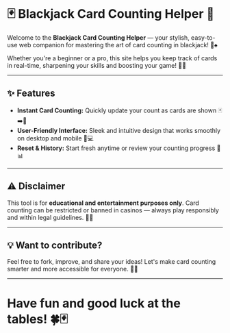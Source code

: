 # 🃏 Blackjack Card Counting Helper 🚀

Welcome to the **Blackjack Card Counting Helper** — your stylish, easy-to-use web companion for mastering the art of card counting in blackjack! 🎲♠️  

Whether you're a beginner or a pro, this site helps you keep track of cards in real-time, sharpening your skills and boosting your game! 💪🎯

---

## ✨ Features

- **Instant Card Counting:** Quickly update your count as cards are shown 🃏➡️🧮  
- **User-Friendly Interface:** Sleek and intuitive design that works smoothly on desktop and mobile 📱💻  
- **Reset & History:** Start fresh anytime or review your counting progress 🔄📊

---

## ⚠️ Disclaimer

This tool is for **educational and entertainment purposes only**. Card counting can be restricted or banned in casinos — always play responsibly and within legal guidelines. 🎰🚫

---

## 💡 Want to contribute?

Feel free to fork, improve, and share your ideas! Let's make card counting smarter and more accessible for everyone. 🤝✨

---

# Have fun and good luck at the tables! 🍀🃏
